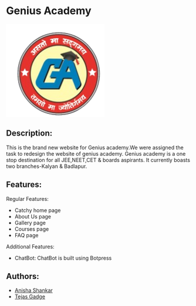 # Genius Academy

![logo](assets/images/logo-light.png)

## Description:
This is the brand new website for Genius academy.We were assigned the task to redesign the website of genius academy.
Genius academy is a one stop destination for all JEE,NEET,CET & boards aspirants. It currently boasts two branches-Kalyan & Badlapur.

## Features:
Regular Features:
- Catchy home page
- About Us page
- Gallery page
- Courses page
- FAQ page

Additional Features:
- ChatBot: ChatBot is  built using Botpress


## Authors:
- [Anisha Shankar](https://github.com/hahaanisha)
- [Tejas Gadge](https://github.com/tejasgadge2504)
